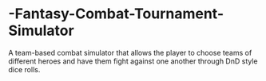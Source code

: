 # -Fantasy-Combat-Tournament-Simulator
A team-based combat simulator that allows the player to choose teams of different heroes and have them fight against one another through DnD style dice rolls.
